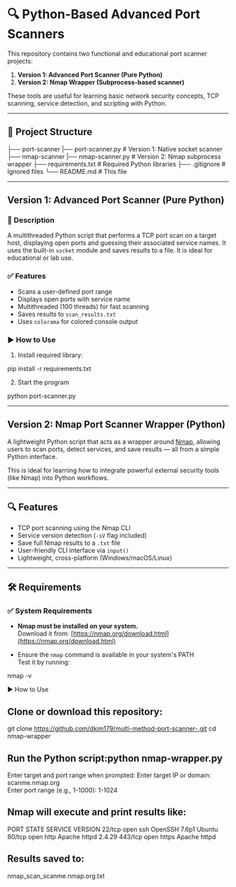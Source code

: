 # 🔍 Python-Based Advanced Port Scanners

This repository contains two functional and educational port scanner projects:

1. **Version 1: Advanced Port Scanner (Pure Python)**  
2. **Version 2: Nmap Wrapper (Subprocess-based scanner)**

These tools are useful for learning basic network security concepts, TCP scanning, service detection, and scripting with Python.

---

## 🧰 Project Structure
├── port-scanner
  |── port-scanner.py # Version 1: Native socket scanner
├── nmap-scanner
  |── nmap-scanner.py # Version 2: Nmap subprocess wrapper
├── requirements.txt # Required Python libraries
├── .gitignore # Ignored files
└── README.md # This file


---

## Version 1: Advanced Port Scanner (Pure Python)

### 📌 Description

A multithreaded Python script that performs a TCP port scan on a target host, displaying open ports and guessing their associated service names. It uses the built-in `socket` module and saves results to a file. It is ideal for educational or lab use.

### ✅ Features

- Scans a user-defined port range
- Displays open ports with service name
- Multithreaded (100 threads) for fast scanning
- Saves results to `scan_results.txt`
- Uses `colorama` for colored console output

### ▶️ How to Use

1. Install required library:

pip install -r requirements.txt

2. Start the program

python port-scanner.py



---

## Version 2: Nmap Port Scanner Wrapper (Python)


A lightweight Python script that acts as a wrapper around [Nmap](https://nmap.org/), allowing users to scan ports, detect services, and save results — all from a simple Python interface.

This is ideal for learning how to integrate powerful external security tools (like Nmap) into Python workflows.

---

## 🔍 Features

- TCP port scanning using the Nmap CLI
- Service version detection (`-sV` flag included)
- Save full Nmap results to a `.txt` file
- User-friendly CLI interface via `input()`
- Lightweight, cross-platform (Windows/macOS/Linux)

---

## 🛠️ Requirements

### ✅ System Requirements

- **Nmap must be installed on your system.**  
Download it from: [https://nmap.org/download.html](https://nmap.org/download.html)

- Ensure the `nmap` command is available in your system's PATH  
Test it by running:

nmap -v

▶️ How to Use
## Clone or download this repository:

git clone https://github.com/dkim179/multi-method-port-scanner-.git
cd nmap-wrapper

## Run the Python script:python nmap-wrapper.py

Enter target and port range when prompted:
Enter target IP or domain: scanme.nmap.org  
Enter port range (e.g., 1-1000): 1-1024

## Nmap will execute and print results like:

PORT     STATE SERVICE VERSION
22/tcp   open  ssh     OpenSSH 7.6p1 Ubuntu
80/tcp   open  http    Apache httpd 2.4.29
443/tcp  open  https   Apache httpd

## Results saved to: 
nmap_scan_scanme.nmap.org.txt
